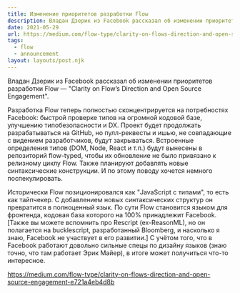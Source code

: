 ```yaml
---
title: Изменение приоритетов разработки Flow
description: Владан Дзерик из Facebook рассказал об изменении приоритетов разработки Flow
date: 2021-05-29
url: https://medium.com/flow-type/clarity-on-flows-direction-and-open-source-engagement-e721a4eb4d8b
tags:
  - flow
  - announcement
layout: layouts/post.njk
---
```

Владан Дзерик из Facebook рассказал об изменении приоритетов разработки Flow — "Clarity on Flow’s Direction and Open Source Engagement".

Разработка Flow теперь полностью сконцентрируется на потребностях Facebook: быстрой проверке типов на огромной кодовой базе, улучшению типобезопасности и DX. Проект будет продолжать разрабатываться на GitHub, но пулл-реквесты и ишью, не совпадающие с видением разработчиков, будут закрываться. Встроенные определения типов (DOM, Node, React и т.п.) будут вынесены в репозиторий flow-typed, чтобы их обновление не было привязано к релизному циклу Flow. Также планируют добавлять новые синтаксические конструкции. И по этому поводу хочется немного поспекулировать.

Исторически Flow позиционировался как "JavaScript с типами", то есть как тайпчекер. С добавлением новых синтаксических структур он превратится в полноценный язык. По сути Flow становится языком для фронтенда, кодовая база которого на 100% принадлежит Facebook. [Также вы можете вспомнить про Rescript (ex-ReasonML), но он полагается на bucklescript, разработанный Bloomberg, и насколько я знаю, Facebook не участвует в его развитии.] С учётом того, что в Facebook работают довольно сильные спецы по дизайну языков (знаю точно, что там работает Эрик Майер), в итоге может получиться что-то интересное.

https://medium.com/flow-type/clarity-on-flows-direction-and-open-source-engagement-e721a4eb4d8b

